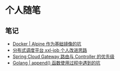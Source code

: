 # 个人随笔

## 笔记

* [Docker | Alpine 作为基础镜像的坑](notes/Docker-Alpine-作为-Golang-基础镜像的坑.md)
* [分布式调度平台 xxl-job 个人改进思路](notes/分布式调度平台xxl-job个人改进思路.md)
* [Spring Cloud Gateway 路由与 Controller 的优先级](notes/Spring-Cloud-Gateway路由与Controller的优先级.md)
* [Golang | append() 函数使用过程中遇到的坑](notes/Golang-append.md)
